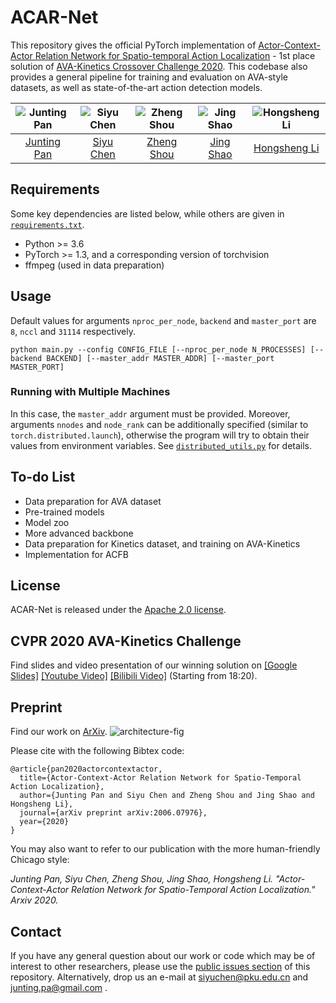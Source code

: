 # ACAR-Net
This repository gives the official PyTorch implementation of [Actor-Context-Actor Relation Network for Spatio-temporal Action Localization](https://arxiv.org/pdf/2006.07976.pdf) - 1st place solution of [AVA-Kinetics Crossover Challenge 2020](https://research.google.com/ava/challenge.html).
This codebase also provides a general pipeline for training and evaluation on AVA-style datasets, as well as state-of-the-art action detection models.

| ![Junting Pan][JuntingPan-photo]  | ![Siyu Chen][SiyuChen-photo]  |  ![Zheng Shou][ZhengShou-photo] | ![Jing Shao][JingShao-photo] | ![Hongsheng Li][HongshengLi-photo]  |
|:-:|:-:|:-:|:-:|:-:|
| [Junting Pan][JuntingPan-web]  | [Siyu Chen][SiyuChen-web] | [Zheng Shou][ZhengShou-web] | [Jing Shao][JingShao-web] |  [Hongsheng Li][HongshengLi-web] 

[JuntingPan-web]: https://junting.github.io/
[SiyuChen-web]: https://siyu-c.github.io/
[ZhengShou-web]: http://www.columbia.edu/~zs2262/
[JingShao-web]: https://amandajshao.github.io/
[HongshengLi-web]: https://www.ee.cuhk.edu.hk/~hsli/

[JuntingPan-photo]: https://github.com/Siyu-C/ACAR-Net/blob/master/figs/authors/juntingpan.png "Junting Pan"
[SiyuChen-photo]: https://github.com/Siyu-C/ACAR-Net/blob/master/figs/authors/siyuchen.png "Siyu Chen"
[ZhengShou-photo]: https://github.com/Siyu-C/ACAR-Net/blob/master/figs/authors/zhengshou.png "Zheng Shou"
[JingShao-photo]: https://github.com/Siyu-C/ACAR-Net/blob/master/figs/authors/jingshao.png "JingShao"
[HongshengLi-photo]: https://github.com/Siyu-C/ACAR-Net/blob/master/figs/authors/hongshengli.png "Hongsheng Li"

## Requirements
Some key dependencies are listed below, while others are given in [`requirements.txt`](https://github.com/Siyu-C/ACAR-Net/blob/master/requirements.txt).
- Python >= 3.6
- PyTorch >= 1.3, and a corresponding version of torchvision
- ffmpeg (used in data preparation)

## Usage
Default values for arguments `nproc_per_node`, `backend` and `master_port` are `8`, `nccl` and `31114` respectively.

```
python main.py --config CONFIG_FILE [--nproc_per_node N_PROCESSES] [--backend BACKEND] [--master_addr MASTER_ADDR] [--master_port MASTER_PORT]
```

### Running with Multiple Machines
In this case, the `master_addr` argument must be provided. Moreover, arguments `nnodes` and `node_rank` can be additionally specified (similar to `torch.distributed.launch`), otherwise the program will try to obtain their values from environment variables. See [`distributed_utils.py`](https://github.com/Siyu-C/ACAR-Net/blob/master/distributed_utils.py) for details.

## To-do List
- Data preparation for AVA dataset
- Pre-trained models
- Model zoo
- More advanced backbone
- Data preparation for Kinetics dataset, and training on AVA-Kinetics
- Implementation for ACFB

## License
ACAR-Net is released under the [Apache 2.0 license](https://github.com/Siyu-C/ACAR-Net/blob/master/LICENSE).

## CVPR 2020 AVA-Kinetics Challenge  
Find slides and video presentation of our winning solution on [[Google Slides]](https://docs.google.com/presentation/d/1JrZLddujC2LVl3etUKkbj40o486fnQMzlAHHbc8F9q4/edit?usp=sharing) [[Youtube Video]](https://youtu.be/zJPEmG3LCH4?list=PLw6H4u-XW8siSxqdRVcD5aBn3OTuA7M7x&t=1105) [[Bilibili Video]](https://www.bilibili.com/video/BV1nT4y1J716) (Starting from 18:20).

## Preprint
Find our work on [ArXiv](https://arxiv.org/pdf/2006.07976.pdf).
![architecture-fig]

[architecture-fig]: https://github.com/Siyu-C/ACAR-Net/blob/master/figs/architecture.png "acar-net architecture"

Please cite with the following Bibtex code:

```
@article{pan2020actorcontextactor,
  title={Actor-Context-Actor Relation Network for Spatio-Temporal Action Localization},
  author={Junting Pan and Siyu Chen and Zheng Shou and Jing Shao and Hongsheng Li},
  journal={arXiv preprint arXiv:2006.07976},
  year={2020}
}
```

You may also want to refer to our publication with the more human-friendly Chicago style:

*Junting Pan, Siyu Chen, Zheng Shou, Jing Shao, Hongsheng Li. "Actor-Context-Actor Relation Network for Spatio-Temporal Action Localization." Arxiv 2020.*

## Contact
If you have any general question about our work or code which may be of interest to other researchers, please use the [public issues section](https://github.com/Siyu-C/ACAR-Net/issues) of this repository. Alternatively, drop us an e-mail at siyuchen@pku.edu.cn and junting.pa@gmail.com .
